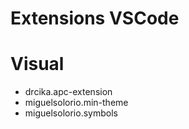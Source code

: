 # Extensions VSCode

# Visual
- drcika.apc-extension
- miguelsolorio.min-theme
- miguelsolorio.symbols

